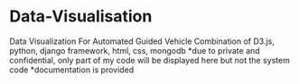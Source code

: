 # Data-Visualisation
Data Visualization For Automated Guided Vehicle
Combination of D3.js, python, django framework, html, css, mongodb
*due to private and confidential, only part of my code will be displayed here but not the system code
*documentation is provided
